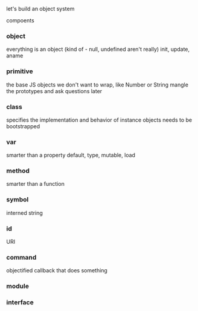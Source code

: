 let's build an object system

compoents

### object
everything is an object (kind of - null, undefined aren't really)
init, update, aname
### primitive
the base JS objects we don't want to wrap, like Number or String
mangle the prototypes and ask questions later
### class
specifies the implementation and behavior of instance objects
needs to be bootstrapped
### var
smarter than a property
default, type, mutable, load
### method
smarter than a function
### symbol
interned string
### id
URI
### command
objectified callback that does something
### module
### interface
